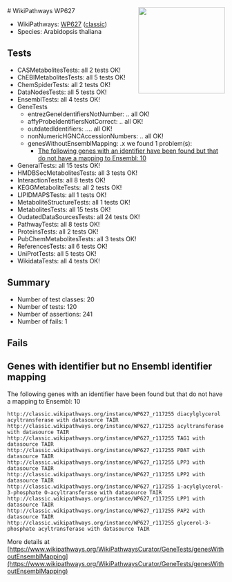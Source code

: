 <img style="float: right; width: 200px" src="https://upload.wikimedia.org/wikipedia/commons/thumb/8/83/Wplogo_with_text_500.png/640px-Wplogo_with_text_500.png" />
# WikiPathways WP627

* WikiPathways: [WP627](https://wikipathways.org/pathways/WP627) ([classic](https://classic.wikipathways.org/instance/WP627))
* Species: Arabidopsis thaliana
## Tests
* CASMetabolitesTests: all 2 tests OK!
* ChEBIMetabolitesTests: all 5 tests OK!
* ChemSpiderTests: all 2 tests OK!
* DataNodesTests: all 5 tests OK!
* EnsemblTests: all 4 tests OK!
* GeneTests
    * entrezGeneIdentifiersNotNumber: .. all OK!
    * affyProbeIdentifiersNotCorrect: .. all OK!
    * outdatedIdentifiers: .... all OK!
    * nonNumericHGNCAccessionNumbers: .. all OK!
    * genesWithoutEnsemblMapping: .x we found 1 problem(s):
        * [The following genes with an identifier have been found but that do not have a mapping to Ensembl: 10](#c4e5430d)
* GeneralTests: all 15 tests OK!
* HMDBSecMetabolitesTests: all 3 tests OK!
* InteractionTests: all 8 tests OK!
* KEGGMetaboliteTests: all 2 tests OK!
* LIPIDMAPSTests: all 1 tests OK!
* MetaboliteStructureTests: all 1 tests OK!
* MetabolitesTests: all 15 tests OK!
* OudatedDataSourcesTests: all 24 tests OK!
* PathwayTests: all 8 tests OK!
* ProteinsTests: all 2 tests OK!
* PubChemMetabolitesTests: all 3 tests OK!
* ReferencesTests: all 6 tests OK!
* UniProtTests: all 5 tests OK!
* WikidataTests: all 4 tests OK!


## Summary

* Number of test classes: 20
* Number of tests: 120
* Number of assertions: 241
* Number of fails: 1

## Fails

<a name="c4e5430d" />

## Genes with identifier but no Ensembl identifier mapping

The following genes with an identifier have been found but that do not have a mapping to Ensembl: 10
```
http://classic.wikipathways.org/instance/WP627_r117255 diacylglycerol acyltransferase with datasource TAIR
http://classic.wikipathways.org/instance/WP627_r117255 acyltransferase with datasource TAIR
http://classic.wikipathways.org/instance/WP627_r117255 TAG1 with datasource TAIR
http://classic.wikipathways.org/instance/WP627_r117255 PDAT with datasource TAIR
http://classic.wikipathways.org/instance/WP627_r117255 LPP3 with datasource TAIR
http://classic.wikipathways.org/instance/WP627_r117255 LPP2 with datasource TAIR
http://classic.wikipathways.org/instance/WP627_r117255 1-acylglycerol-3-phosphate O-acyltransferase with datasource TAIR
http://classic.wikipathways.org/instance/WP627_r117255 LPP1 with datasource TAIR
http://classic.wikipathways.org/instance/WP627_r117255 PAP2 with datasource TAIR
http://classic.wikipathways.org/instance/WP627_r117255 glycerol-3-phosphate acyltransferase with datasource TAIR
```

More details at [https://www.wikipathways.org/WikiPathwaysCurator/GeneTests/genesWithoutEnsemblMapping](https://www.wikipathways.org/WikiPathwaysCurator/GeneTests/genesWithoutEnsemblMapping)


